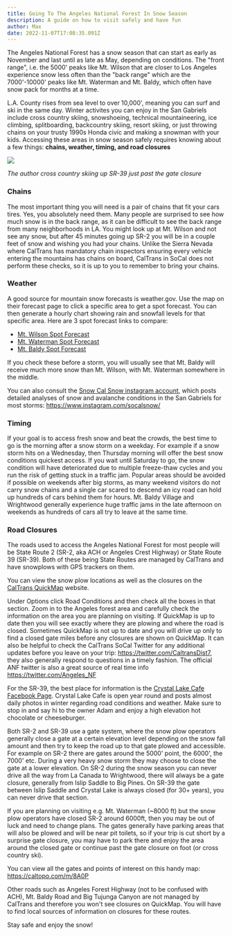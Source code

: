 ```yaml
---
title: Going To The Angeles National Forest In Snow Season
description: A guide on how to visit safely and have fun
author: Max
date: 2022-11-07T17:08:35.091Z
---
```

The Angeles National Forest has a snow season that can start as early as November and last until as late as May, depending on conditions. The "front range", i.e. the 5000' peaks like Mt. Wilson that are closer to Los Angeles experience snow less often than the "back range" which are the 7000'-10000' peaks like Mt. Waterman and Mt. Baldy, which often have snow pack for months at a time. 

L.A. County rises from sea level to over 10,000', meaning you can surf and ski in the same day. Winter activites you can enjoy in the San Gabriels include cross country skiing, snowshoeing, technical mountaineering, ice climbing, splitboarding, backcountry skiing, resort skiing, or just throwing chains on your trusty 1990s Honda civic and making a snowman with your kids. Accessing these areas in snow season safely requires knowing about a few things: **chains, weather, timing, and road closures**

![](/static/img/IMG_20191130_105302.jpg)

*The author cross country skiing up SR-39 just past the gate closure*

### **Chains**

The most important thing you will need is a pair of chains that fit your cars tires. Yes, you absolutely need them. Many people are surprised to see how much snow is in the back range, as it can be difficult to see the back range from many neighborhoods in LA. You might look up at Mt. Wilson and not see any snow, but after 45 minutes going up SR-2 you will be in a couple feet of snow and wishing you had your chains. Unlike the Sierra Nevada where CalTrans has mandatory chain inspectors ensuring every vehicle entering the mountains has chains on board, CalTrans in SoCal does not perform these checks, so it is up to you to remember to bring your chains.

### Weather

A good source for mountain snow forecasts is weather.gov. Use the map on their forecast page to click a specific area to get a spot forecast. You can then generate a hourly chart showing rain and snowfall levels for that specific area. Here are 3 spot forecast links to compare:

* [Mt. Wilson Spot Forecast](https://forecast.weather.gov/MapClick.php?lat=34.2258&lon=-118.0593&unit=0&lg=english&FcstType=graphical)
* [Mt. Waterman Spot Forecast](https://forecast.weather.gov/MapClick.php?lat=34.3377&lon=-117.937&unit=0&lg=english&FcstType=graphical)
* [Mt. Baldy Spot Forecast](https://forecast.weather.gov/MapClick.php?lat=34.2898&lon=-117.6469&unit=0&lg=english&FcstType=graphical)

If you check these before a storm, you will usually see that Mt. Baldy will receive much more snow than Mt. Wilson, with Mt. Waterman somewhere in the middle. 

You can also consult the [Snow Cal Snow instagram account](https://www.instagram.com/socalsnow/), which posts detailed analyses of snow and avalanche conditions in the San Gabriels for most storms: <https://www.instagram.com/socalsnow/>

### Timing

If your goal is to access fresh snow and beat the crowds, the best time to go is the morning after a snow storm on a weekday. For example if a snow storm hits on a Wednesday, then Thursday morning will offer the best snow conditions quickest access. If you wait until Saturday to go, the snow condition will have deteriorated due to multiple freeze-thaw cycles and you run the risk of getting stuck in a traffic jam. Popular areas should be avoided if possible on weekends after big storms, as many weekend visitors do not carry snow chains and a single car scared to descend an icy road can hold up hundreds of cars behind them for hours. Mt. Baldy Village and Wrightwood generally experience huge traffic jams in the late afternoon on weekends as hundreds of cars all try to leave at the same time.

### **Road Closures**

The roads used to access the Angeles National Forest for most people will be State Route 2 (SR-2, aka ACH or Angeles Crest Highway) or State Route 39 (SR-39). Both of these being State Routes are managed by CalTrans and have snowplows with GPS trackers on them.

You can view the snow plow locations as well as the closures on the [CalTrans QuickMap](https://quickmap.dot.ca.gov/) website.

Under Options click Road Conditions and then check all the boxes in that section. Zoom in to the Angeles forest area and carefully check the information on the area you are planning on visiting. If QuickMap is up to date then you will see exactly where they are plowing and where the road is closed. Sometimes QuickMap is not up to date and you will drive up only to find a closed gate miles before any closures are shown on QuickMap. It can also be helpful to check the CalTrans SoCal Twitter for any additional updates before you leave on your trip: <https://twitter.com/CaltransDist7>, they also generally respond to questions in a timely fashion. The official ANF twitter is also a great source of real time info <https://twitter.com/Angeles_NF>

For the SR-39, the best place for information is the [Crystal Lake Cafe Facebook Page](https://www.facebook.com/crystallakecafe). Crystal Lake Cafe is open year round and posts almost daily photos in winter regarding road conditions and weather. Make sure to stop in and say hi to the owner Adam and enjoy a high elevation hot chocolate or cheeseburger.

Both SR-2 and SR-39 use a gate system, where the snow plow operators generally close a gate at a certain elevation level depending on the snow fall amount and then try to keep the road up to that gate plowed and accessible. For example on SR-2 there are gates around the 5000' point, the 6000', the 7000' etc. During a very heavy snow storm they may choose to close the gate at a lower elevation. On SR-2 during the snow season you can never drive all the way from La Canada to Wrightwood, there will always be a gate closure, generally from Islip Saddle to Big Pines. On SR-39 the gate between Islip Saddle and Crystal Lake is always closed (for 30+ years), you can never drive that section.

If you are planning on visiting e.g. Mt. Waterman (~8000 ft) but the snow plow operators have closed SR-2 around 6000ft, then you may be out of luck and need to change plans. The gates generally have parking areas that will also be plowed and will be near pit toilets, so if your trip is cut short by a surprise gate closure, you may have to park there and enjoy the area around the closed gate or continue past the gate closure on foot (or cross country ski). 

You can view all the gates and points of interest on this handy map: <https://caltopo.com/m/8A0P>

Other roads such as Angeles Forest Highway (not to be confused with ACH), Mt. Baldy Road and Big Tujunga Canyon are not managed by CalTrans and therefore you won't see closures on QuickMap. You will have to find local sources of information on closures for these routes.

Stay safe and enjoy the snow!